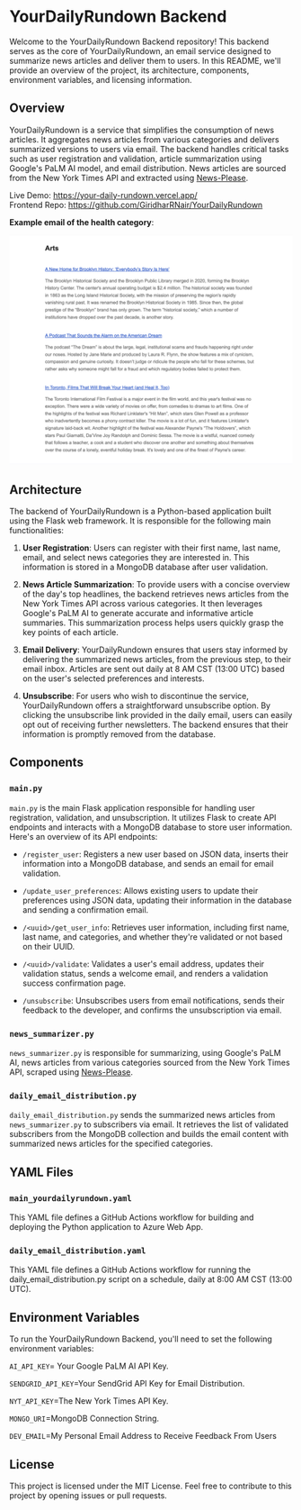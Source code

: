 # YourDailyRundown Backend

Welcome to the YourDailyRundown Backend repository! This backend serves as the core of YourDailyRundown, an email service designed to summarize news articles and deliver them to users. In this README, we'll provide an overview of the project, its architecture, components, environment variables, and licensing information.

## Overview

YourDailyRundown is a service that simplifies the consumption of news articles. It aggregates news articles from various categories and delivers summarized versions to users via email. The backend handles critical tasks such as user registration and validation, article summarization using Google's PaLM AI model, and email distribution. News articles are sourced from the New York Times API and extracted using [News-Please](https://github.com/fhamborg/news-please).

Live Demo: https://your-daily-rundown.vercel.app/ </br>
Frontend Repo: https://github.com/GiridharRNair/YourDailyRundown 

**Example email of the health category**:

<img alt="AutomobileCategoryExample" src="public/ArtsCategoryExample.png" />

## Architecture

The backend of YourDailyRundown is a Python-based application built using the Flask web framework. It is responsible for the following main functionalities:

1. **User Registration**: Users can register with their first name, last name, email, and select news categories they are interested in. This information is stored in a MongoDB database after user validation.


2. **News Article Summarization**: To provide users with a concise overview of the day's top headlines, the backend retrieves news articles from the New York Times API across various categories. It then leverages Google's PaLM AI to generate accurate and informative article summaries. This summarization process helps users quickly grasp the key points of each article.


3. **Email Delivery**: YourDailyRundown ensures that users stay informed by delivering the summarized news articles, from the previous step, to their email inbox. Articles are sent out daily at 8 AM CST (13:00 UTC) based on the user's selected preferences and interests.


4. **Unsubscribe**: For users who wish to discontinue the service, YourDailyRundown offers a straightforward unsubscribe option. By clicking the unsubscribe link provided in the daily email, users can easily opt out of receiving further newsletters. The backend ensures that their information is promptly removed from the database.

## Components

### `main.py`
`main.py` is the main Flask application responsible for handling user registration, validation, and unsubscription. It utilizes Flask to create API endpoints and interacts with a MongoDB database to store user information. Here's an overview of its API endpoints:

* `/register_user`: Registers a new user based on JSON data, inserts their information into a MongoDB database, and sends an email for email validation.


* `/update_user_preferences`: Allows existing users to update their preferences using JSON data, updating their information in the database and sending a confirmation email.


* `/<uuid>/get_user_info`: Retrieves user information, including first name, last name, and categories, and whether they're validated or not based on their UUID.


* `/<uuid>/validate`: Validates a user's email address, updates their validation status, sends a welcome email, and renders a validation success confirmation page.


* `/unsubscribe`: Unsubscribes users from email notifications, sends their feedback to the developer, and confirms the unsubscription via email.

### `news_summarizer.py`
`news_summarizer.py` is responsible for summarizing, using Google's PaLM AI, news articles from various categories sourced from the New York Times API, scraped using [News-Please](https://github.com/fhamborg/news-please).

### `daily_email_distribution.py`
`daily_email_distribution.py` sends the summarized news articles from `news_summarizer.py` to subscribers via email. It retrieves the list of validated subscribers from the MongoDB collection and builds the email content with summarized news articles for the specified categories.

## YAML Files

### `main_yourdailyrundown.yaml`
This YAML file defines a GitHub Actions workflow for building and deploying the Python application to Azure Web App.

### `daily_email_distribution.yaml`
This YAML file defines a GitHub Actions workflow for running the daily_email_distribution.py script on a schedule, daily at 8:00 AM CST (13:00 UTC).

## Environment Variables
To run the YourDailyRundown Backend, you'll need to set the following environment variables:

`AI_API_KEY`= Your Google PaLM AI API Key.

`SENDGRID_API_KEY`=Your SendGrid API Key for Email Distribution.

`NYT_API_KEY`=The New York Times API Key.

`MONGO_URI`=MongoDB Connection String.

`DEV_EMAIL`=My Personal Email Address to Receive Feedback From Users

## License
This project is licensed under the MIT License. Feel free to contribute to this project by opening issues or pull requests.